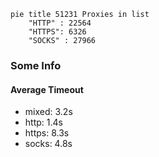 
```mermaid
pie title 51231 Proxies in list
    "HTTP" : 22564
    "HTTPS": 6326
    "SOCKS" : 27966
```

### Some Info
#### Average Timeout

- mixed: 3.2s
- http: 1.4s
- https: 8.3s
- socks: 4.8s